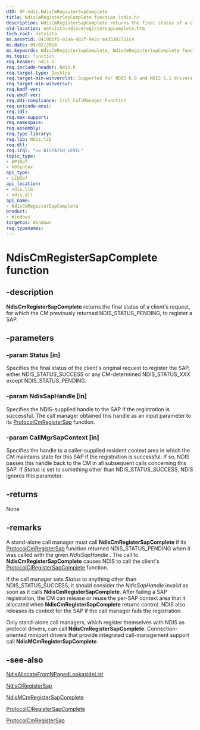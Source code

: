 ```yaml
---
UID: NF:ndis.NdisCmRegisterSapComplete
title: NdisCmRegisterSapComplete function (ndis.h)
description: NdisCmRegisterSapComplete returns the final status of a client's request, for which the CM previously returned NDIS_STATUS_PENDING, to register a SAP.
old-location: netvista\ndiscmregistersapcomplete.htm
tech.root: netvista
ms.assetid: 0419bbf5-02aa-482f-9e2c-a435302751c4
ms.date: 05/02/2018
ms.keywords: NdisCmRegisterSapComplete, NdisCmRegisterSapComplete function [Network Drivers Starting with Windows Vista], condis_call_manager_ref_1f862b68-070b-40d3-8edd-3830195af73c.xml, ndis/NdisCmRegisterSapComplete, netvista.ndiscmregistersapcomplete
ms.topic: function
req.header: ndis.h
req.include-header: Ndis.h
req.target-type: Desktop
req.target-min-winverclnt: Supported for NDIS 6.0 and NDIS 5.1 drivers (see    NdisCmRegisterSapComplete (NDIS   5.1)) in Windows Vista. Supported for NDIS 5.1 drivers (see    NdisCmRegisterSapComplete (NDIS   5.1)) in Windows XP.
req.target-min-winversvr: 
req.kmdf-ver: 
req.umdf-ver: 
req.ddi-compliance: Irql_CallManager_Function
req.unicode-ansi: 
req.idl: 
req.max-support: 
req.namespace: 
req.assembly: 
req.type-library: 
req.lib: Ndis.lib
req.dll: 
req.irql: "<= DISPATCH_LEVEL"
topic_type:
- APIRef
- kbSyntax
api_type:
- LibDef
api_location:
- ndis.lib
- ndis.dll
api_name:
- NdisCmRegisterSapComplete
product:
- Windows
targetos: Windows
req.typenames: 
---
```


# NdisCmRegisterSapComplete function


## -description


<b>NdisCmRegisterSapComplete</b> returns the final status of a client's request, for which the CM previously
  returned NDIS_STATUS_PENDING, to register a SAP.


## -parameters




### -param Status [in]

Specifies the final status of the client's original request to register the SAP, either
     NDIS_STATUS_SUCCESS or any CM-determined NDIS_STATUS_<i>XXX</i> except NDIS_STATUS_PENDING.


### -param NdisSapHandle [in]

Specifies the NDIS-supplied handle to the SAP if the registration is successful. The call manager
     obtained this handle as an input parameter to its 
     <a href="https://docs.microsoft.com/windows-hardware/drivers/ddi/content/ndis/nc-ndis-protocol_cm_reg_sap">
     ProtocolCmRegisterSap</a> function.


### -param CallMgrSapContext [in]

Specifies the handle to a caller-supplied resident context area in which the CM maintains state
     for this SAP if the registration is successful. If so, NDIS passes this handle back to the CM in all
     subsequent calls concerning this SAP. If 
     <i>Status</i> is set to something other than NDIS_STATUS_SUCCESS, NDIS ignores this parameter.


## -returns



None




## -remarks



A stand-alone call manager must call 
    <b>NdisCmRegisterSapComplete</b> if its 
    <a href="https://docs.microsoft.com/windows-hardware/drivers/ddi/content/ndis/nc-ndis-protocol_cm_reg_sap">ProtocolCmRegisterSap</a> function
    returned NDIS_STATUS_PENDING when it was called with the given 
    <i>NdisSapHandle</i> . The call to 
    <b>NdisCmRegisterSapComplete</b> causes NDIS to call the client's 
    <a href="https://docs.microsoft.com/windows-hardware/drivers/ddi/content/ndis/nc-ndis-protocol_cl_register_sap_complete">
    ProtocolClRegisterSapComplete</a> function.

If the call manager sets 
    <i>Status</i> to anything other than NDIS_STATUS_SUCCESS, it should consider the 
    <i>NdisSapHandle</i> invalid as soon as it calls 
    <b>NdisCmRegisterSapComplete</b>. After failing a SAP registration, the CM can release or reuse the
    per-SAP context area that it allocated when 
    <b>NdisCmRegisterSapComplete</b> returns control. NDIS also releases its context for the SAP if the call
    manager fails the registration.

Only stand-alone call managers, which register themselves with NDIS as protocol drivers, can call 
    <b>NdisCmRegisterSapComplete</b>. Connection-oriented miniport drivers that provide integrated
    call-management support call 
    <b>NdisMCmRegisterSapComplete</b>.




## -see-also




<a href="https://docs.microsoft.com/windows-hardware/drivers/ddi/content/ndis/nf-ndis-ndisallocatefromnpagedlookasidelist">
   NdisAllocateFromNPagedLookasideList</a>



<a href="https://docs.microsoft.com/windows-hardware/drivers/ddi/content/ndis/nf-ndis-ndisclregistersap">NdisClRegisterSap</a>



<a href="https://docs.microsoft.com/windows-hardware/drivers/ddi/content/ndis/nf-ndis-ndismcmregistersapcomplete">NdisMCmRegisterSapComplete</a>



<a href="https://docs.microsoft.com/windows-hardware/drivers/ddi/content/ndis/nc-ndis-protocol_cl_register_sap_complete">
   ProtocolClRegisterSapComplete</a>



<a href="https://docs.microsoft.com/windows-hardware/drivers/ddi/content/ndis/nc-ndis-protocol_cm_reg_sap">ProtocolCmRegisterSap</a>
 

 

